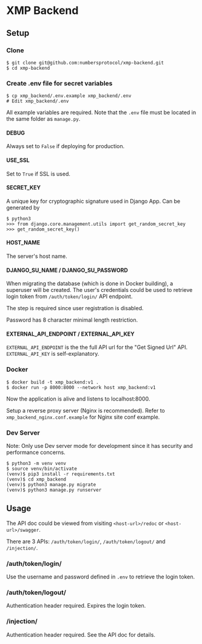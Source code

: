 # XMP Backend

## Setup

### Clone

```
$ git clone git@github.com:numbersprotocol/xmp-backend.git
$ cd xmp-backend
```

### Create .env file for secret variables

```
$ cp xmp_backend/.env.example xmp_backend/.env
# Edit xmp_backend/.env
```

All example variables are required. Note that the `.env` file must be located in the same folder as `manage.py`.

#### DEBUG

Always set to `False` if deploying for production.

#### USE_SSL

Set to `True` if SSL is used.

#### SECRET_KEY

A unique key for cryptographic signature used in Django App. Can be generated by

```
$ python3
>>> from django.core.management.utils import get_random_secret_key  
>>> get_random_secret_key()
```

#### HOST_NAME

The server's host name.

#### DJANGO_SU_NAME / DJANGO_SU_PASSWORD

When migrating the database (which is done in Docker building), a superuser will be created. The user's credentials could be used to retrieve login token from `/auth/token/login/` API endpoint.

The step is required since user registration is disabled.

Password has 8 character minimal length restriction.

#### EXTERNAL_API_ENDPOINT / EXTERNAL_API_KEY

`EXTERNAL_API_ENDPOINT` is the the full API url for the "Get Signed Url" API. `EXTERNAL_API_KEY` is self-explanatory.


### Docker

```
$ docker build -t xmp_backend:v1 .
$ docker run -p 8000:8000 --network host xmp_backend:v1
```

Now the application is alive and listens to localhost:8000.

Setup a reverse proxy server (Nginx is recommended). Refer to `xmp_backend_nginx.conf.example` for Nginx site conf example.

### Dev Server

Note: Only use Dev server mode for development since it has security and performance concerns.

```
$ python3 -m venv venv
$ source venv/bin/activate
(venv)$ pip3 install -r requirements.txt
(venv)$ cd xmp_backend
(venv)$ python3 manage.py migrate
(venv)$ python3 manage.py runserver
```

## Usage

The API doc could be viewed from visiting `<host-url>/redoc` or `<host-url>/swagger`.

There are 3 APIs: `/auth/token/login/`, `/auth/token/logout/` and `/injection/`.

### /auth/token/login/

Use the username and password defined in `.env` to retrieve the login token.

### /auth/token/logout/

Authentication header required. Expires the login token.

### /injection/

Authentication header required. See the API doc for details.
